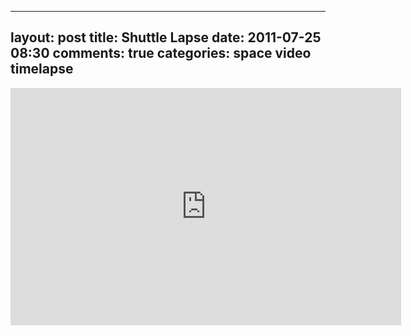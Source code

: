 
---
layout: post
title: Shuttle Lapse
date: 2011-07-25 08:30
comments: true
categories: space video timelapse
---

<iframe width="625" height="380" src="http://www.youtube.com/embed/KZrFC988Thc" frameborder="0" allowfullscreen></iframe>



